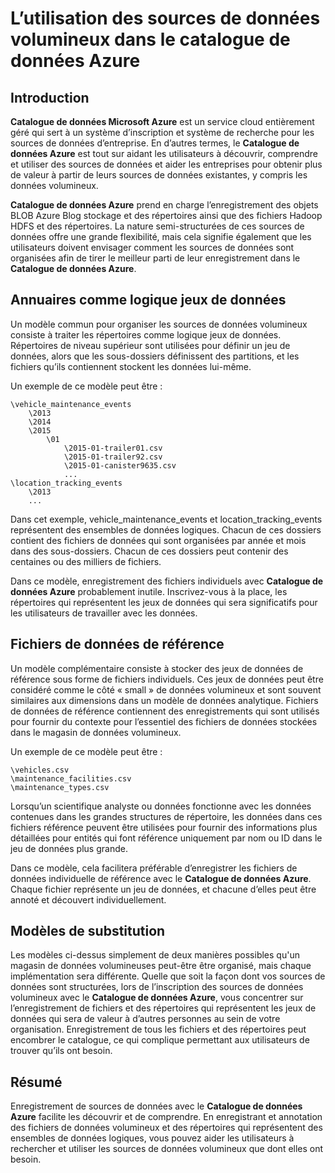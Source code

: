 <properties
   pageTitle="L’utilisation des sources de données « données volumineuses » | Microsoft Azure"
   description="Article de la mise en évidence des motifs pour l’utilisation du catalogue de données Azure des sources de données « données volumineuses », y compris stockage d’objets Blob Azure Azure données Lake et Hadoop HDFS."
   services="data-catalog"
   documentationCenter=""
   authors="steelanddata"
   manager="NA"
   editor=""
   tags=""/>
<tags
   ms.service="data-catalog"
   ms.devlang="NA"
   ms.topic="article"
   ms.tgt_pltfrm="NA"
   ms.workload="data-catalog"
   ms.date="10/04/2016"
   ms.author="maroche"/>


# <a name="how-to-work-with-big-data-sources-in-azure-data-catalog"></a>L’utilisation des sources de données volumineux dans le catalogue de données Azure

## <a name="introduction"></a>Introduction
**Catalogue de données Microsoft Azure** est un service cloud entièrement géré qui sert à un système d’inscription et système de recherche pour les sources de données d’entreprise. En d’autres termes, le **Catalogue de données Azure** est tout sur aidant les utilisateurs à découvrir, comprendre et utiliser des sources de données et aider les entreprises pour obtenir plus de valeur à partir de leurs sources de données existantes, y compris les données volumineux.

**Catalogue de données Azure** prend en charge l’enregistrement des objets BLOB Azure Blog stockage et des répertoires ainsi que des fichiers Hadoop HDFS et des répertoires. La nature semi-structurées de ces sources de données offre une grande flexibilité, mais cela signifie également que les utilisateurs doivent envisager comment les sources de données sont organisées afin de tirer le meilleur parti de leur enregistrement dans le **Catalogue de données Azure**.

## <a name="directories-as-logical-data-sets"></a>Annuaires comme logique jeux de données

Un modèle commun pour organiser les sources de données volumineux consiste à traiter les répertoires comme logique jeux de données. Répertoires de niveau supérieur sont utilisées pour définir un jeu de données, alors que les sous-dossiers définissent des partitions, et les fichiers qu’ils contiennent stockent les données lui-même.

Un exemple de ce modèle peut être :

    \vehicle_maintenance_events
        \2013
        \2014
        \2015
            \01
                \2015-01-trailer01.csv
                \2015-01-trailer92.csv
                \2015-01-canister9635.csv
                ...
    \location_tracking_events
        \2013
        ...

Dans cet exemple, vehicle_maintenance_events et location_tracking_events représentent des ensembles de données logiques. Chacun de ces dossiers contient des fichiers de données qui sont organisées par année et mois dans des sous-dossiers. Chacun de ces dossiers peut contenir des centaines ou des milliers de fichiers.

Dans ce modèle, enregistrement des fichiers individuels avec **Catalogue de données Azure** probablement inutile. Inscrivez-vous à la place, les répertoires qui représentent les jeux de données qui sera significatifs pour les utilisateurs de travailler avec les données.

## <a name="reference-data-files"></a>Fichiers de données de référence

Un modèle complémentaire consiste à stocker des jeux de données de référence sous forme de fichiers individuels. Ces jeux de données peut être considéré comme le côté « small » de données volumineux et sont souvent similaires aux dimensions dans un modèle de données analytique. Fichiers de données de référence contiennent des enregistrements qui sont utilisés pour fournir du contexte pour l’essentiel des fichiers de données stockées dans le magasin de données volumineux.

Un exemple de ce modèle peut être :

    \vehicles.csv
    \maintenance_facilities.csv
    \maintenance_types.csv

Lorsqu’un scientifique analyste ou données fonctionne avec les données contenues dans les grandes structures de répertoire, les données dans ces fichiers référence peuvent être utilisées pour fournir des informations plus détaillées pour entités qui font référence uniquement par nom ou ID dans le jeu de données plus grande.

Dans ce modèle, cela facilitera préférable d’enregistrer les fichiers de données individuelle de référence avec le **Catalogue de données Azure**. Chaque fichier représente un jeu de données, et chacune d’elles peut être annoté et découvert individuellement.

## <a name="alternate-patterns"></a>Modèles de substitution

Les modèles ci-dessus simplement de deux manières possibles qu'un magasin de données volumineuses peut-être être organisé, mais chaque implémentation sera différente. Quelle que soit la façon dont vos sources de données sont structurées, lors de l’inscription des sources de données volumineux avec le **Catalogue de données Azure**, vous concentrer sur l’enregistrement de fichiers et des répertoires qui représentent les jeux de données qui sera de valeur à d’autres personnes au sein de votre organisation. Enregistrement de tous les fichiers et des répertoires peut encombrer le catalogue, ce qui complique permettant aux utilisateurs de trouver qu’ils ont besoin.

## <a name="summary"></a>Résumé
Enregistrement de sources de données avec le **Catalogue de données Azure** facilite les découvrir et de comprendre. En enregistrant et annotation des fichiers de données volumineux et des répertoires qui représentent des ensembles de données logiques, vous pouvez aider les utilisateurs à rechercher et utiliser les sources de données volumineux que dont elles ont besoin.
